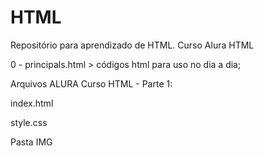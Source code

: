 # HTML
Repositório para aprendizado de HTML. Curso Alura HTML

0 - principals.html > códigos html para uso no dia a dia;

Arquivos ALURA Curso HTML - Parte 1: 

index.html 

style.css

Pasta IMG
